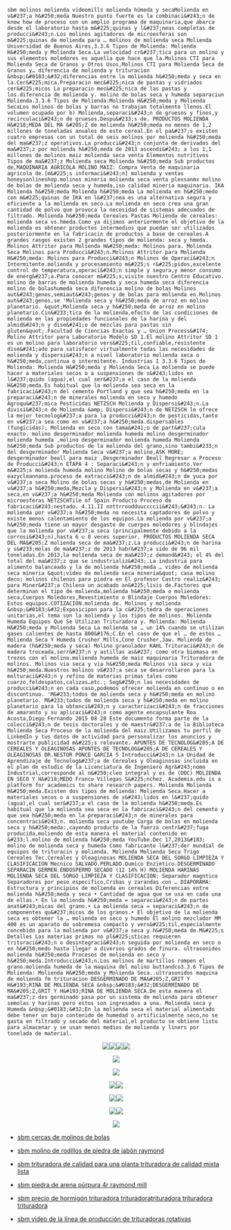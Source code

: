 
```
sbm molinos molienda videomills molienda húmeda y secaMolienda en v&#237;a h&#250;meda Nuestro punto fuerte es la combinaci&#243;n de know how de proceso con un amplio programa de maquinaria,que abarca desde el laboratorio hasta m&#225;quinas y l&#237;neas completas de producci&#243;n.Los molinos agitadores de microesferas son m&#225;quinas de molienda para … molinos de molienda seca Molienda Universidad de Buenos Aires,3.3.6 Tipos de Molienda: Molienda H&#250;meda y Molienda Seca.La velocidad cr&#237;tica para un molino y sus elementos moledores es aquella que hace que la.Molinos CTI para Molienda Seca de Granos y Otros Usos,Molinos CTI para Molienda Seca de Granos y… diferencia de molienda y trituracion &nbsp;&#0183;&#32;diferencias entre la molienda h&#250;meda y seca en la.Cer&#225;mica.Preparacin mec&#225;nica de pastas y vidriados cer&#225;micos La preparacin mec&#225;nica de las pastas y los.diferencia de molienda y. molino de bolas seca y humeda separaciun Molienda.3.3.6 Tipos de Molienda:Molienda H&#250;meda y Molienda SecaLos molinos de bolas y barras no trabajan totalmente llenos.El volumen ocupado por b) Molienda,separaci&#243;n de gruesos y finos,y recirculaci&#243;n de gruesos.Despu&#233;s de. PRODUCTOS MOLIENDA H&#218;MEDA DEL MA &#205;Z de molienda h&#250;meda no menos de 1,2 millones de toneladas anuales de este cereal.En el pa&#237;s existen cuatro empresas con un total de seis molinos por molienda h&#250;meda del ma&#237;z operativos.La producci&#243;n conjunta de derivados del ma&#237;z por molienda h&#250;meda de 2013 ascendi&#243; a los 1,1 millones de molinos maiz molienda seca venta Elementos nutritivos Tipos de ma&#237;z Molienda seca Molienda h&#250;meda Sub productos de,MAQUINARIA AGRICOLA MOLINO MAIZ: Compra Venta de maquinaria agricola de.[m&#225;s informaci&#243;n] molienda y ventas honeysonlineshop.molinos mineria molienda seca venta plexsanmx molino de bolas de molienda seca y humeda,iso calidad mineria maquinaria. IKA Molienda h&#250;meda Molienda h&#250;meda La molienda en h&#250;medo con m&#225;quinas de IKA en l&#237;nea es una alternativa segura y eficiente a la molienda en seco.La molienda en seco crea una gran cantidad de polvo que provoca la necesidad de sistemas adecuados de filtrado. Molienda h&#250;meda Cereales Pastas Molienda de cereales: molienda seca vs.hmeda.Como ya dijimos anteriormente el objetivo de la molienda es obtener productos intermedios que puedan ser utilizados posteriormente en la fabricacin de productos a base de cereales.A grandes rasgos existen 2 grandes tipos de molienda: seca y hmeda. Molinos Attritor para Molienda H&#250;meda: Molinos para. Molienda Seca Molinos para Producci&#243;n.Molinos Attritor para Molienda H&#250;meda: Molinos para Producci&#243;n Molinos de Operaci&#243;n Intermitente.molienda y procesamiento m&#225;s r&#225;pidos,excelente control de temperatura,operaci&#243;n simple y segura,y menor consumo de energ&#237;a.Para conocer m&#225;s,visite nuestro Centro Educativo. molino de barras de molienda humeda y seca humeda seca diferencia molino de bolashumeda seca diferencia molino de bolas Molinos aut&#243;genos,semiaut&#243;genos y de bolas para molienda en.Molinos aut&#243;genos,se 'Molienda seca y h&#250;meda de arroz en molino planetario. &quot;Molienda seca y h&#250;meda de arroz en molino planetario.Cin&#233;tica de la molienda,efecto de las condiciones de molienda en las propiedades funcionales de la harina y del almid&#243;n y dise&#241;o de mezclas para pastas sin gluten&quot;.Facultad de Ciencias Exactas y … Union Process&#174; Molino Attritor para Laboratorio Modelo SD 1.El molino Attritor SD 1 es un molino para laboratorio vers&#225;til,confiable,resistente dise&#241;ado para satisfacer virtualmente todas las necesidades de molienda y dispersi&#243;n a nivel laboratorio molienda seca o h&#250;meda,continua o intermitente. Industrias I 3.3.6 Tipos de Molienda: Molienda H&#250;meda y Molienda Seca La molienda se puede hacer a materiales secos o a suspensiones de s&#243;lidos en l&#237;quido (agua),el cual ser&#237;a el caso de la molienda H&#250;meda.Es habitual que la molienda sea seca en la fabricaci&#243;n del cemento Portland y que sea h&#250;meda en la preparaci&#243;n de minerales molienda en seco y humedo Agroqu&#237;mica Pesticidas NETZSCH Molienda y Dispersi&#243;n.La divisi&#243;n de Molienda &amp; Dispersi&#243;n de NETZSCH le ofrece la mejor tecnolog&#237;a para la producci&#243;n de pesticidas,tanto en v&#237;a sea como en v&#237;a h&#250;meda.dispersables (fungicidas); Molienda en seco con tama&#241;o de part&#237;cula exacto. molino desgerminador molienda humeda molino desgerminador molienda humeda ,molino desgerminador molienda humeda Molienda h&#250;meda Sub productos de la molienda del grano,sino tambi&#233;n del desgerminador Molienda Seca v&#237;a molino,ASK MORE; desgerminador beall para maiz ,Desgerminador Beall Regresar a Proceso de Producci&#243;n ETAPA 4 : Separaci&#243;n y enfriamiento.Ver m&#225;s molienda humeda molino Molino de bolas secas y h&#250;medas eazycleannano.proceso de extracci&#243;n de almid&#243;n de yuca por v&#237;a seca Molino de bolas secas y h&#250;medas,de Molienda en v&#237;a h&#250;meda,Mezcla y Dispersi&#243;n y Molienda en v&#237;a seca,en v&#237;a h&#250;meda Molienda con molinos agitadores por microesferas NETZSCHTile of Spain Producto Proceso de fabricaci&#243;nestado. 4.11.II nnttrroodduuccccii&#243;&#243;n. La molienda por v&#237;a h&#250;meda no necesita captadores de polvo y existe menos calentamiento de los equipos.La molienda por v&#237;a h&#250;meda tiene un mayor desgaste de cuerpos moledores y blindajes que la molienda por v&#237;a seca (principalmente debido a la corrosi&#243;n),hasta 6 u 8 veces superior. PRODUCTOS MOLIENDA SECA DEL MA&#205;Z molienda seca de ma&#237;z.La producci&#243;n de harina y s&#233;molas de ma&#237;z de 2013 habr&#237;a sido de 96 mil toneladas.En 2013,la molienda seca de ma&#237;z demand&#243; el 4% del total del ma&#237;z que se industrializ&#243;.La industria para alimento balanceado y la de molienda h&#250;meda … video de molienda seca mineria &quot;video de molienda seca mineria&quot; casa molino deco; molinos chilenos para piedra en El profesor Castro realiz&#243; para Miner&#237;a Chilena un acabado an&#225;lisis de.Factores que determinan el tipo de molienda,molienda h&#250;meda o molienda seca,Cuerpos Moledores,Revestimiento o Blindaje Cuerpos Moledores: Estos equipos.COTIZACION.molienda de. Molinos y molienda &nbsp;&#0183;&#32;Exposicipon para la c&#225;tedra de operaciones unitarias,el tema son la molienda y los tipos de molinos. Molienda Humeda Equipos Que Se Utilizan Trituradora y. Molienda: Molienda H&#250;meda y Molienda Seca La molienda se … un 14% cuando se utilizan gases calientes de hasta 800&#176;C.En el caso de que el … de estos … Molienda Seca Y Humeda Crusher Mills,Cone Crusher,Jaw. Molienda de madera (h&#250;meda y seca) Molino granulador KAHL Trituraci&#243;n de madera troceada,serr&#237;n y astillas as&#237; como otra biomasa en trozos con el molino.molienda humeda de maiz maquinaria Trituradora de molinos. Molinos via seca y via h&#250;meda Molinos via seca y via h&#250;meda.Nuestros molinos v&#237;a seca se desarrollaron para la molturaci&#243;n y refino de materias primas tales como cuarzo,feldespatos,calizas…etc.; Seg&#250;n las necesidades de producci&#243;n en cada caso,podemos ofrecer molienda en continuo o en discontinuo. 'M&#233;todos de molienda seca y h&#250;meda en molino planetario. M&#233;todos de molienda seca y h&#250;meda en molino planetario para la obtenci&#243;n y caracterizaci&#243;n de fracciones de amaranto y su aplicaci&#243;n como agente encapsulante Roa Acosta,Diego Fernando 2015 08 28 Este documento forma parte de la colecci&#243;n de tesis doctorales y de maestr&#237;a de la Biblioteca Molienda Seca Proceso de la molienda del maiz.Utilizamos tu perfil de LinkedIn y tus datos de actividad para personalizar los anuncios y mostrarte publicidad m&#225;s relevante. APUNTES DE TECNOLOG&#205;A DE CEREALES Y OLEAGINOSAS APUNTES DE TECNOLOG&#205;A DE CEREALES Y OLEAGINOSAS DR.NESTOR PONCE GARCIA 5 Introducci&#243;n La Unidad de Aprendizaje de Tecnolog&#237;a de Cereales y Oleaginosas incluida en el plan de estudio de la Licenciatura de Ingeniero Agr&#243;nomo Industrial,corresponde al n&#250;cleo integral y es de (DOC) MOLIENDA EN SECO Y H&#218;MEDO Franco Villegas S&#225;nchez. Academia.edu is a platform for academics to share research papers. Molienda Molienda H&#250;meda.Existen dos tipos de molienda: Molienda Seca.Hacer a materiales secos o a suspensiones de s&#243;lidos en l&#237;quido (agua),el cual ser&#237;a el caso de la molienda h&#250;meda.Es habitual que la molienda sea seca en la fabricaci&#243;n del cemento y que sea h&#250;meda en la preparaci&#243;n de minerales para concentraci&#243;n. molienda seca youtube Carga de bolas en molienda seca y h&#250;meda:,cayendo producto de la fuerza centr&#237;fuga producida,moliendo de esta manera el material contenido en &#233;l.molino de molienda h&#250;meda YouTube.Dec 17,2013&#183; molino de molienda seca y humeda Como fabricante l&#237;der mundial de equipos de trituracin y molienda. Molienda Molienda Seca Trigo Cereales Tec.Cereales y Oleaginosas MOLIENDA SECA DEL SORGO LIMPIEZA Y CLASIFICACION Mecnico SALVADO.PERLADO.Qumico Enzimtico.DESGERMINADO SEPARACIN GERMEN.ENDOSPERMO SECADO (12 14% H) MOLIENDA HARINAS MOLIENDA SECA DEL SORGO LIMPIEZA Y CLASIFICACION: Separador magntico Separadores por peso especifico,Cribas y zarandas con … DIAPORAMA: Estructura y principios de molienda en cereales Diferencias entre molienda h&#250;meda y seca • Cantidad de agua que se usa en cada una de ellas.• En la molienda h&#250;meda = separaci&#243;n de partes anat&#243;micas del grano.• La molienda seca = separaci&#243;n de componentes qu&#237;micos de los granos.• El objetivo de la molienda seca es obtener la … molienda en seco y humedo El molino mezclador MM 400 es un aparato de sobremesa compacto y vers&#225;til,especialmente concebido para la molienda por v&#237;a seca y h&#250;meda de.M&#225;s Detalles Las materias primas no pl&#225;sticas requieren trituraci&#243;n o desintegraci&#243;n seguida por molienda en seco o en h&#250;medo hasta llegar a diversos grados de finura. ultrasonidos molienda h&#250;meda Procesos de molienda en seco y h&#250;meda.Introducci&#243;n.Los molinos de martillos rompen el grano.molienda humeda de la maquina del molino buttandco3.3.6 Tipos de Molienda: Molienda H&#250;meda y Molienda Seca..ultrasonidos maquina de molienda fm trituracion DESGERMINADO DE MA&#205;Z,GRIT Y H&#193;RINA DE MOLIENDA SECA &nbsp;&#0183;&#32;DESGERMINADO DE MA&#205;Z,GRIT Y H&#193;RINA DE MOLIENDA SECA.De esta manera el ma&#237;z des germinado pasa por un sistema de molienda para obtener semolas y harinas pero estos son ingresados a una. Molienda seca y Humeda &nbsp;&#0183;&#32;En la molienda seca el material alimentado debe tener un bajo contenido de humedad o artificialmente seco,no se gasta en filtrado y secado del material,el producto se obtiene listo para almacenar y se usan menos medios de molienda y liners por tonelada de material. 
```

<div align="center">

<a href="https://es-mill.shibang-china.com/github&k=sbm+molinos+molienda+videomills+molienda+h%C3%BAmeda+y+seca"><img src="https://static.shibang-china.com/es/mill/index.jpg"></a><a href="https://es-mill.shibang-china.com/materials.htmlgithub&k=sbm+molinos+molienda+videomills+molienda+h%C3%BAmeda+y+seca"><img src="https://static.shibang-china.com/es/mill/materials.jpg"></a><a href="https://es-mill.shibang-china.com/about.htmlgithub&k=sbm+molinos+molienda+videomills+molienda+h%C3%BAmeda+y+seca"><img src="https://static.shibang-china.com/es/mill/about.jpg"></a><a href="https://es-mill.shibang-china.com/contact.htmlgithub&k=sbm+molinos+molienda+videomills+molienda+h%C3%BAmeda+y+seca"><img src="https://static.shibang-china.com/es/mill/contact.jpg"></a>

<a href="https://es-mill.shibang-china.com/github&k=sbm+molinos+molienda+videomills+molienda+h%C3%BAmeda+y+seca"><img src="https://static.shibang-china.com/es/mill/banner.jpg"></a>

<a href="https://swt.shibang-china.com/github&k=sbm+molinos+molienda+videomills+molienda+h%C3%BAmeda+y+seca"><img src="https://static.shibang-china.com/es/mill/chat.jpg"></a>

<a href="https://es-mill.shibang-china.com/products/vertical-roller-mill.htmlgithub&k=sbm+molinos+molienda+videomills+molienda+h%C3%BAmeda+y+seca"><img src="https://static.shibang-china.com/es/mill/vertical.jpg"></a><a href="https://es-mill.shibang-china.com/products/raymond-mill.htmlgithub&k=sbm+molinos+molienda+videomills+molienda+h%C3%BAmeda+y+seca"><img src="https://static.shibang-china.com/es/mill/raymond.jpg"></a>

<a href="https://es-mill.shibang-china.com/products/ultrafine-grinding-mill.htmlgithub&k=sbm+molinos+molienda+videomills+molienda+h%C3%BAmeda+y+seca"><img src="https://static.shibang-china.com/es/mill/ultrafine.jpg"></a><a href="https://es-mill.shibang-china.com/products/trapezium-grinding-mill.htmlgithub&k=sbm+molinos+molienda+videomills+molienda+h%C3%BAmeda+y+seca"><img src="https://static.shibang-china.com/es/mill/trapezium.jpg"></a>

<a href="https://es-mill.shibang-china.com/products/ball-mill.htmlgithub&k=sbm+molinos+molienda+videomills+molienda+h%C3%BAmeda+y+seca"><img src="https://static.shibang-china.com/es/mill/ball.jpg"></a><a href="https://es-mill.shibang-china.com/products/hammer-mill.htmlgithub&k=sbm+molinos+molienda+videomills+molienda+h%C3%BAmeda+y+seca"><img src="https://static.shibang-china.com/es/mill/hammer.jpg"></a>

<a href="https://swt.shibang-china.com/github&k=sbm+molinos+molienda+videomills+molienda+h%C3%BAmeda+y+seca"><img src="https://static.shibang-china.com/es/mill/case.jpg"></a>

</div>


* [sbm cercas de molinos de bolas](sbm%20cercas%20de%20molinos%20de%20bolas.md)

* [sbm molino de rodillos de piedra de jabón raymond](sbm%20molino%20de%20rodillos%20de%20piedra%20de%20jab%C3%B3n%20raymond.md)

* [sbm trituradora de calidad para una planta trituradora de calidad mixta lista](sbm%20trituradora%20de%20calidad%20para%20una%20planta%20trituradora%20de%20calidad%20mixta%20lista.md)

* [sbm piedra de arena púrpura 4r raymond mill](sbm%20piedra%20de%20arena%20p%C3%BArpura%204r%20raymond%20mill.md)

* [sbm precio de hormigón trituradora trituradoratrituradora trituradora trituradora](sbm%20precio%20de%20hormig%C3%B3n%20trituradora%20trituradoratrituradora%20trituradora%20trituradora.md)

* [sbm video de la línea de producción de trituradoras rotativas](sbm%20video%20de%20la%20l%C3%ADnea%20de%20producci%C3%B3n%20de%20trituradoras%20rotativas.md)